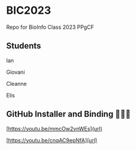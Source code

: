 # BIC2023

Repo for BioInfo Class 2023 PPgCF

## Students

Ian

Giovani

Cleanne

Elis

## GitHub Installer and Binding 🐜🐝🐞

[https://youtu.be/mmcOw2ynWEs](url)

[https://youtu.be/cnqAC9epNfA](url)
